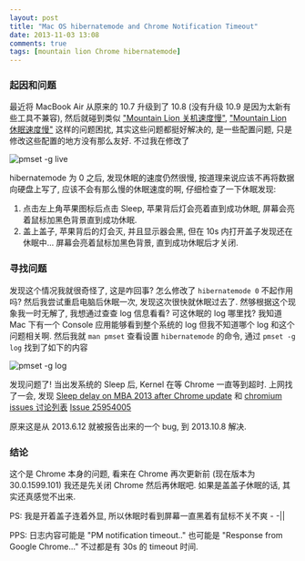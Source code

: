```yaml
---
layout: post
title: "Mac OS hibernatemode and Chrome Notification Timeout"
date: 2013-11-03 13:08
comments: true
tags: [mountain lion Chrome hibernatemode]
---
```

### 起因和问题
最近将 MacBook Air 从原来的 10.7 升级到了 10.8 (没有升级 10.9 是因为太新有些工具不兼容), 然后就碰到类似 ["Mountain Lion 关机速度慢"](http://blog.csdn.net/cneducation/article/details/8293224), ["Mountain Lion 休眠速度慢"](http://www.mobileai.tw/2012/09/20/mac-osx-ssd-optimization/) 这样的问题困扰, 其实这些问题都挺好解决的, 是一些配置问题, 只是修改这些配置的地方没有那么友好. 不过我在修改了 

![pmset -g live](http://wyatt.qiniudn.com/pmset.png "pmset -g live")

hibernatemode 为 0 之后, 发现休眠的速度仍然很慢, 按道理来说应该不再将数据向硬盘上写了, 应该不会有那么慢的休眠速度的啊, 仔细检查了一下休眠发现:

1. 点击左上角苹果图标后点击 Sleep,  苹果背后灯会亮着直到成功休眠, 屏幕会亮着鼠标加黑色背景直到成功休眠.
2. 盖上盖子, 苹果背后的灯会灭, 并且显示器会黑, 但在 10s 内打开盖子发现还在休眠中… 屏幕会亮着鼠标加黑色背景, 直到成功休眠后才关闭.

### 寻找问题
发现这个情况我就很奇怪了, 这是咋回事? 怎么修改了 `hibernatemode 0` 不起作用吗? 然后我尝试重启电脑后休眠一次, 发现这次很快就休眠过去了. 然够根据这个现象我一时无解了, 我想通过查查 log 信息看看? 可这休眠的 log 哪里找? 我知道 Mac 下有一个 Console 应用能够看到整个系统的 log 但我不知道哪个 log 和这个问题相关啊. 然后我就 `man pmset` 查看设置 `hibernatemode` 的命令, 通过 `pmset -g log` 找到了如下的内容

![pmset -g log](http://wyatt.qiniudn.com/pmset_log.png)

发现问题了! 当出发系统的 Sleep 后, Kernel 在等 Chrome 一直等到超时. 上网找了一会, 发现 [Sleep delay on MBA 2013 after Chrome update](http://forums.macrumors.com/showthread.php?t=1649152) 和 [chromium issues 讨论列表](https://code.google.com/p/chromium/issues/detail?id=132336#c61)  [Issue 25954005](https://codereview.chromium.org/25954005/)

原来这是从 2013.6.12 就被报告出来的一个 bug, 到 2013.10.8 解决.

### 结论
这个是 Chrome 本身的问题, 看来在 Chrome 再次更新前 (现在版本为 30.0.1599.101) 我还是先关闭 Chrome 然后再休眠吧.  如果是盖盖子休眠的话, 其实还真感觉不出来.

PS: 我是开着盖子连着外显, 所以休眠时看到屏幕一直黑着有鼠标不关不爽 - -||

PPS: 日志内容可能是 "PM notification timeout.." 也可能是 "Response from Google Chrome…" 不过都是有 30s 的 timeout 时间.